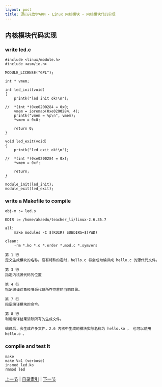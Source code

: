 ```yaml
---
layout: post
title: 源码开放学ARM - Linux 内核模块 - 内核模块代码实现
---
```


## 内核模块代码实现

### write led.c

	#include <linux/module.h>
	#include <asm/io.h>
	
	MODULE_LICENSE("GPL");
	
	int * vmem;
	
	int led_init(void)
	{
		printk("led init ok!\n");
	
	//	*(int *)0xe0200284 = 0x0;
		vmem = ioremap(0xe0200284, 4);
		printk("vmem = %p\n", vmem);
		*vmem = 0x0;
	
		return 0;
	}
	
	void led_exit(void)
	{
		printk("led exit ok!\n");
	
	//	*(int *)0xe0200284 = 0xf;
		*vmem = 0xf;
	
		return;
	}
	
	module_init(led_init);
	module_exit(led_exit);


### write a Makefile to compile
	
	obj-m := led.o
	
	KDIR := /home/akaedu/teacher_li/linux-2.6.35.7
	
	all:
		make modules -C $(KDIR) SUBDIRS=$(PWD)
	
	clean:
		-rm *.ko *.o *.order *.mod.c *.symvers

	第 1 行
	定义生成模块的名称。没有特殊约定时，hello.c 将会成为编译成 hello.c 的源代码文件。
	
	第 3 行
	指定内核源代码的位置
	
	第 4 行
	指定编译对象模块源代码所在位置的当前目录。
	
	第 7 行
	指定编译模块的命令。
	
	第 8 行
	利用编译结果清除所有的生成文件。
	
	编译后，会生成许多文件，2.6 内核中生成的模块实际名称为 hello.ko ， 也可以使用 hello.o 。

### compile and test it
	make 
	make V=1 (verbose)
	insmod led.ko
	rmmod led
	 

[上一节](chp102-3.html)  |  [目录索引](../index.html)  |  [下一节](chp103-1.html)
